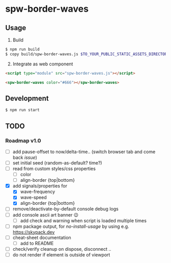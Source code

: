 # spw-border-waves

## Usage

1. Build

```sh
$ npm run build
$ copy build/spw-border-waves.js $TO_YOUR_PUBLIC_STATIC_ASSETS_DIRECTORY
```

2. Integrate as web component

```html
<script type="module" src="spw-border-waves.js"></script>

<spw-border-waves color="#666"></spw-border-waves>
```

## Development

```sh
$ npm run start
```

## TODO

### Roadmap v1.0

- [ ] add pause-offset to now/delta-time.. (switch browser tab and come back _issue_)
- [ ] set initial seed (random-as-default? time?)
- [ ] read from custom styles/css properties
  - [ ] color
  - [ ] align-border {top|bottom}
- [x] add signals/properties for
  - [x] wave-frequency
  - [x] wave-speed
  - [x] align-border {top|bottom}
- [ ] remove/deactivate-by-default console debug logs
- [ ] add console ascii art banner :wink:
  - [ ] add check and warning when script is loaded multiple times
- [ ] npm package output, for _no-install-usage_ by using e.g. https://skypack.dev
- [ ] cheat-sheet documentation
  - [ ] add to README
- [ ] check/verify cleanup on dispose, disconnect ..
- [ ] do not render if element is outside of viewport
